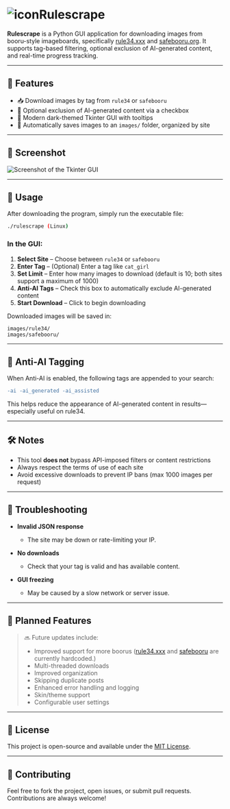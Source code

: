 # ![icon](https://i.imgur.com/2IBEmvZ.png)Rulescrape

**Rulescrape** is a Python GUI application for downloading images from booru-style imageboards, specifically [rule34.xxx](https://rule34.xxx) and [safebooru.org](https://safebooru.org). It supports tag-based filtering, optional exclusion of AI-generated content, and real-time progress tracking.

---

## 🔧 Features

- 📥 Download images by tag from `rule34` or `safebooru`
- 🧠 Optional exclusion of AI-generated content via a checkbox
- 🎨 Modern dark-themed Tkinter GUI with tooltips
- 📁 Automatically saves images to an `images/` folder, organized by site

---

## 📸 Screenshot

![Screenshot of the Tkinter GUI](https://i.imgur.com/Z2QOQRe.png)

---

## 🚀 Usage

After downloading the program, simply run the executable file:

```bash
./rulescrape (Linux)
```

### In the GUI:

1. **Select Site** – Choose between `rule34` or `safebooru`
2. **Enter Tag** – (Optional) Enter a tag like `cat_girl`
3. **Set Limit** – Enter how many images to download (default is 10; both sites support a maximum of 1000)
4. **Anti-AI Tags** – Check this box to automatically exclude AI-generated content
5. **Start Download** – Click to begin downloading

Downloaded images will be saved in:

```
images/rule34/
images/safebooru/
```

---

## 🧠 Anti-AI Tagging

When Anti-AI is enabled, the following tags are appended to your search:

```diff
-ai -ai_generated -ai_assisted
```

This helps reduce the appearance of AI-generated content in results—especially useful on rule34.

---

## 🛠️ Notes

- This tool **does not** bypass API-imposed filters or content restrictions
- Always respect the terms of use of each site
- Avoid excessive downloads to prevent IP bans (max 1000 images per request)

---

## 🐞 Troubleshooting

- **Invalid JSON response**  
  - The site may be down or rate-limiting your IP.

- **No downloads**  
  - Check that your tag is valid and has available content.

- **GUI freezing**  
  - May be caused by a slow network or server issue.

---

## 📌 Planned Features

> 🔜 Future updates include:
> - Improved support for more boorus ([rule34.xxx](https://rule34.xxx) and [safebooru](https://safebooru.org) are currently hardcoded.)
> - Multi-threaded downloads
> - Improved organization
> - Skipping duplicate posts
> - Enhanced error handling and logging  
> - Skin/theme support  
> - Configurable user settings

---

## 📜 License

This project is open-source and available under the [MIT License](https://opensource.org/license/MIT).

---

## 🙋 Contributing

Feel free to fork the project, open issues, or submit pull requests. Contributions are always welcome!
